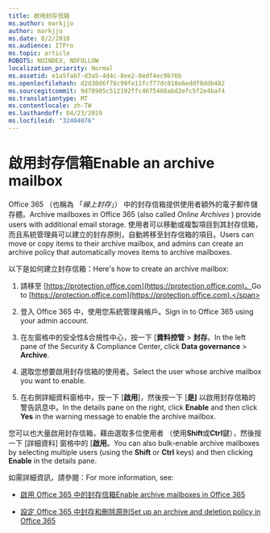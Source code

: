 ```yaml
---
title: 啟用封存信箱
ms.author: markjjo
author: markjjo
ms.date: 8/2/2018
ms.audience: ITPro
ms.topic: article
ROBOTS: NOINDEX, NOFOLLOW
localization_priority: Normal
ms.assetid: e1a5fab7-d3a5-4d4c-8ee2-0edf4ec9b76b
ms.openlocfilehash: d2d30d6f78c99fe11fcf77dc010e6eddf0ddb482
ms.sourcegitcommit: 9d78905c512192ffc4675468abd2efc5f2e4baf4
ms.translationtype: MT
ms.contentlocale: zh-TW
ms.lasthandoff: 04/23/2019
ms.locfileid: "32404076"
---
```

# <a name="enable-an-archive-mailbox"></a><span data-ttu-id="8d9b0-102">啟用封存信箱</span><span class="sxs-lookup"><span data-stu-id="8d9b0-102">Enable an archive mailbox</span></span>

<span data-ttu-id="8d9b0-103">Office 365 （也稱為 「*線上封存*」） 中的封存信箱提供使用者額外的電子郵件儲存體。</span><span class="sxs-lookup"><span data-stu-id="8d9b0-103">Archive mailboxes in Office 365 (also called  *Online Archives*  ) provide users with additional email storage.</span></span> <span data-ttu-id="8d9b0-104">使用者可以移動或複製項目到其封存信箱，而且系統管理員可以建立的封存原則，自動將移至封存信箱的項目。</span><span class="sxs-lookup"><span data-stu-id="8d9b0-104">Users can move or copy items to their archive mailbox, and admins can create an archive policy that automatically moves items to archive mailboxes.</span></span> 
  
<span data-ttu-id="8d9b0-105">以下是如何建立封存信箱：</span><span class="sxs-lookup"><span data-stu-id="8d9b0-105">Here's how to create an archive mailbox:</span></span>
  
1. <span data-ttu-id="8d9b0-106">請移至 [https://protection.office.com](https://protection.office.com)。</span><span class="sxs-lookup"><span data-stu-id="8d9b0-106">Go to [https://protection.office.com](https://protection.office.com).</span></span>
    
2. <span data-ttu-id="8d9b0-107">登入 Office 365 中，使用您系統管理員帳戶。</span><span class="sxs-lookup"><span data-stu-id="8d9b0-107">Sign in to Office 365 using your admin account.</span></span>
    
3. <span data-ttu-id="8d9b0-108">在左窗格中的安全性&amp;合規性中心，按一下 [**資料控管** \> **封存**。</span><span class="sxs-lookup"><span data-stu-id="8d9b0-108">In the left pane of the Security &amp; Compliance Center, click **Data governance** \> **Archive**.</span></span>
    
4. <span data-ttu-id="8d9b0-109">選取您想要啟用封存信箱的使用者。</span><span class="sxs-lookup"><span data-stu-id="8d9b0-109">Select the user whose archive mailbox you want to enable.</span></span>
    
5. <span data-ttu-id="8d9b0-110">在右側詳細資料窗格中，按一下 [**啟用**]，然後按一下 [**是]** 以啟用封存信箱的警告訊息中。</span><span class="sxs-lookup"><span data-stu-id="8d9b0-110">In the details pane on the right, click **Enable** and then click **Yes** in the warning message to enable the archive mailbox.</span></span> 
    
<span data-ttu-id="8d9b0-111">您可以也大量啟用封存信箱，藉由選取多位使用者 （使用**Shift**或**Ctrl**鍵），然後按一下 [詳細資料] 窗格中的 [**啟用**。</span><span class="sxs-lookup"><span data-stu-id="8d9b0-111">You can also bulk-enable archive mailboxes by selecting multiple users (using the **Shift** or **Ctrl** keys) and then clicking **Enable** in the details pane.</span></span> 
  
<span data-ttu-id="8d9b0-112">如需詳細資訊，請參閱：</span><span class="sxs-lookup"><span data-stu-id="8d9b0-112">For more information, see:</span></span>
  
- [<span data-ttu-id="8d9b0-113">啟用 Office 365 中的封存信箱</span><span class="sxs-lookup"><span data-stu-id="8d9b0-113">Enable archive mailboxes in Office 365</span></span>](https://support.office.com/article/enable-archive-mailboxes-in-the-office-365-security-compliance-center-268a109e-7843-405b-bb3d-b9393b2342ce)
    
- [<span data-ttu-id="8d9b0-114">設定 Office 365 中封存和刪除原則</span><span class="sxs-lookup"><span data-stu-id="8d9b0-114">Set up an archive and deletion policy in Office 365</span></span>](https://support.office.com/article/Set-up-an-archive-and-deletion-policy-for-mailboxes-in-your-Office-365-organization-ec3587e4-7b4a-40fb-8fb8-8aa05aeae2ce)
    

